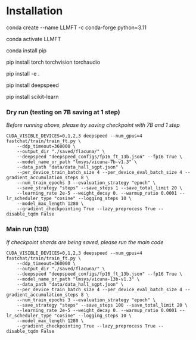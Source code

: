 # Installation
conda create --name LLMFT -c conda-forge python=3.11

conda activate LLMFT

conda install pip

pip install torch torchvision torchaudio

pip install -e .

pip install deepspeed

pip install scikit-learn

### Dry run (testing on 7B saving at 1 step)
_Before running above, please try saving checkpoint with 7B and 1 step_
```
CUDA_VISIBLE_DEVICES=0,1,2,3 deepspeed --num_gpus=4 fastchat/train/train_ft.py \
    --ddp_timeout=360000 \
    --output_dir "./saved/flacuna/" \
    --deepspeed "deepspeed_configs/fp16_ft_13b.json" --fp16 True \
    --model_name_or_path "lmsys/vicuna-7b-v1.3" \
    --data_path "data/data_hall_sgpt.json" \
    --per_device_train_batch_size 4 --per_device_eval_batch_size 4 --gradient_accumulation_steps 8 \
    --num_train_epochs 3 --evaluation_strategy "epoch" \
    --save_strategy "steps" --save_steps 1 --save_total_limit 20 \
    --learning_rate 2e-5 --weight_decay 0. --warmup_ratio 0.0001 --lr_scheduler_type "cosine" --logging_steps 10 \
    --model_max_length 1280 \
    --gradient_checkpointing True --lazy_preprocess True --disable_tqdm False
```

### Main run (13B)
_If checkpoint shards are being saved, please run the main code_
```
CUDA_VISIBLE_DEVICES=0,1,2,3 deepspeed --num_gpus=4 fastchat/train/train_ft.py \
    --ddp_timeout=360000 \
    --output_dir "./saved/flacuna/" \
    --deepspeed "deepspeed_configs/fp16_ft_13b.json" --fp16 True \
    --model_name_or_path "lmsys/vicuna-13b-v1.3" \
    --data_path "data/data_hall_sgpt.json" \
    --per_device_train_batch_size 4 --per_device_eval_batch_size 4 --gradient_accumulation_steps 8 \
    --num_train_epochs 3 --evaluation_strategy "epoch" \
    --save_strategy "steps" --save_steps 100 --save_total_limit 20 \
    --learning_rate 2e-5 --weight_decay 0. --warmup_ratio 0.0001 --lr_scheduler_type "cosine" --logging_steps 10 \
    --model_max_length 1280 \
    --gradient_checkpointing True --lazy_preprocess True --disable_tqdm False
```
